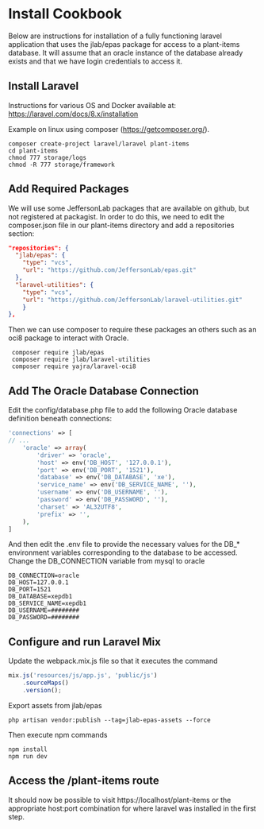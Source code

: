 # Install Cookbook

Below are instructions for installation of a fully functioning laravel application that uses the jlab/epas package for access to a plant-items database.  It will assume that an oracle instance of the database already exists and that we have login credentials to access it.

## Install Laravel

Instructions for various OS and Docker available at: https://laravel.com/docs/8.x/installation

Example on linux using composer (https://getcomposer.org/). 
```shell
composer create-project laravel/laravel plant-items
cd plant-items
chmod 777 storage/logs
chmod -R 777 storage/framework
```


## Add Required Packages
We will use some JeffersonLab packages that are available on github, but not registered at packagist.  In order to do this, we need to edit the composer.json file in our plant-items directory and add a repositories section:
```json
"repositories": {
  "jlab/epas": {
    "type": "vcs",
    "url": "https://github.com/JeffersonLab/epas.git"   
  },
  "laravel-utilities": {
    "type": "vcs",
    "url": "https://github.com/JeffersonLab/laravel-utilities.git"
    }
},

```

Then we can use composer to require these packages an others such as an oci8 package to interact with Oracle.

```shell
 composer require jlab/epas
 composer require jlab/laravel-utilities
 composer require yajra/laravel-oci8

```

## Add The Oracle Database Connection
Edit the config/database.php file to add the following Oracle database definition beneath connections:

```php
'connections' => [
// ...
    'oracle' => array(
        'driver' => 'oracle',
        'host' => env('DB_HOST', '127.0.0.1'),
        'port' => env('DB_PORT', '1521'),
        'database' => env('DB_DATABASE', 'xe'),
        'service_name' => env('DB_SERVICE_NAME', ''),
        'username' => env('DB_USERNAME', ''),
        'password' => env('DB_PASSWORD', ''),
        'charset' => 'AL32UTF8',
        'prefix' => '',
    ),
]
```
And then edit the .env file to provide the necessary values for the DB_* environment variables corresponding to the database to be accessed.  Change the DB_CONNECTION variable from mysql to oracle
```shell
DB_CONNECTION=oracle
DB_HOST=127.0.0.1
DB_PORT=1521
DB_DATABASE=xepdb1
DB_SERVICE_NAME=xepdb1
DB_USERNAME=########
DB_PASSWORD=########
```

## Configure and run Laravel Mix
Update the webpack.mix.js file so that it executes the command
```js
mix.js('resources/js/app.js', 'public/js')
    .sourceMaps()
    .version();
```
Export assets from jlab/epas
```shell
php artisan vendor:publish --tag=jlab-epas-assets --force
```
Then execute npm commands
```shell
npm install
npm run dev  
```

## Access the /plant-items route

It should now be possible to visit https://localhost/plant-items or the appropriate host:port combination for where laravel was installed in the first step.





